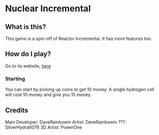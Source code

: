 # Nuclear Incremental
## What is this?
This game is a spin-off of Reactor Incremental. It has more features too.

## How do I play?
Go to its website, [here](https://daverainbowin.github.io/nuclearIncremental)

### Starting
You can start by picking up coins to get 10 money.
A single hydrogen cell will cost 10 money and give you 15 money.

## Credits
Main Developer: DaveRainbowin
Artist: DaveRainbowin
???: SilverHydra6078
3D Artist: PowerOne